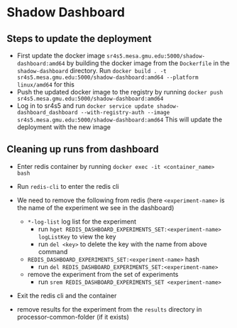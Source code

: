 # Shadow Dashboard

## Steps to update the deployment

- First update the docker image `sr4s5.mesa.gmu.edu:5000/shadow-dashboard:amd64` by building the docker image from the `Dockerfile` in the `shadow-dashboard` directory. Run `docker build . -t sr4s5.mesa.gmu.edu:5000/shadow-dashboard:amd64 --platform linux/amd64` for this
- Push the updated docker image to the registry by running `docker push sr4s5.mesa.gmu.edu:5000/shadow-dashboard:amd64`
- Log in to sr4s5 and run `docker service update shadow-dashboard_dashboard --with-registry-auth --image sr4s5.mesa.gmu.edu:5000/shadow-dashboard:amd64` This will update the deployment with the new image

## Cleaning up runs from dashboard

- Enter redis container by running `docker exec -it <container_name> bash`
- Run `redis-cli` to enter the redis cli
- We need to remove the following from redis (here `<experiment-name>` is the name of the experiment we see in the dashboard)

  - `*-log-list` log list for the experiment
    - run `hget REDIS_DASHBOARD_EXPERIMENTS_SET:<experiment-name> logListKey` to view the key
    - run `del <key>` to delete the key with the name from above command
  - `REDIS_DASHBOARD_EXPERIMENTS_SET:<experiment-name>` hash
    - run `del REDIS_DASHBOARD_EXPERIMENTS_SET:<experiment-name>`
  - remove the experiment from the set of experiments
    - run `srem REDIS_DASHBOARD_EXPERIMENTS_SET <experiment-name>`

- Exit the redis cli and the container
- remove results for the experiment from the `results` directory in processor-common-folder (if it exists)
